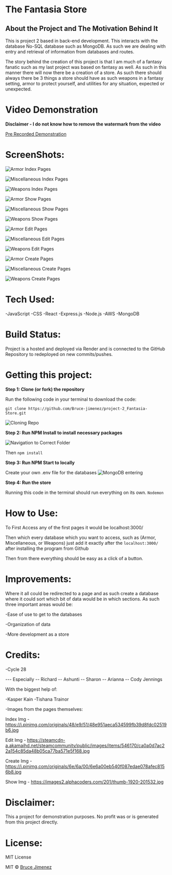 # The Fantasia Store

## About the Project and The Motivation Behind It

This is project 2 based in back-end development. This interacts with the database No-SQL database such as MongoDB.
 As such we are dealing with entry and retrieval of information from databases and routes.

The story behind the creation of this project is that I am much of a fantasy fanatic such as my last project was based on fantasy as well. 
 As such in this manner there will now there be a creation of a store. As such there should always there be 3 things a store should have as such 
 weapons in a fantasy setting, armor to protect yourself, and utilities for any situation, expected or unexpected.

# Video Demonstration
**Disclaimer - I do not know how to remove the watermark from the video**

[Pre Recorded Demonstration](https://youtu.be/Ov4rF1WaPJQ)

# ScreenShots:

![Armor Index Pages](./projectImages/armorIndexImg.jpg)

![Miscellaneous Index Pages](./projectImages/miscellaneousIndexImg.jpg)

![Weapons Index Pages](./projectImages/weaponsIndexImg.jpg)

![Armor Show Pages](./projectImages/armorShowImg.jpg)

![Miscellaneous Show Pages](./projectImages/miscellaneousShowImg.jpg)

![Weapons Show Pages](./projectImages/weaponsShowImg.jpg)

![Armor Edit Pages](./projectImages/armorEditImg.jpg)

![Miscellaneous Edit Pages](./projectImages/miscellaneousEditImg.jpg)

![Weapons Edit Pages](./projectImages/weaponsEditImg.jpg)

![Armor Create Pages](./projectImages/armorCreateImg.jpg)

![Miscellaneous Create Pages](./projectImages/miscellaneousCreateImg.jpg)

![Weapons Create Pages](./projectImages/weaponsCreateImg.jpg)

# Tech Used:

-JavaScript
-CSS
-React
-Express.js
-Node.js
-AWS
-MongoDB

# Build Status:
Project is a hosted and deployed via Render and is connected to the GitHub Repository to redeployed on new commits/pushes.

# Getting this project:

**Step 1: Clone (or fork) the repository**

Run the following code in your terminal to download the code:

`git clone https://github.com/Bruce-jimenez/project-2_Fantasia-Store.git`

![Cloning Repo](./projectImages/gitCloningImage.jpg)

**Step 2: Run NPM Install to install necessary packages**

![Navigation to Correct Folder](./projectImages/installDependents.jpg)

Then `npm install`

**Step 3: Run NPM Start to locally**

Create your own .env file for the databases
![MongoDB entering](./projectImages/mongoDBentering.jpg)

**Step 4: Run the store**

Running this code in the terminal should run everything on its own.
`Nodemon`

# How to Use:

To First Access any of the first pages it would be localhost:3000/

Then which every database which you want to access, such as (Armor, Miscellaneous, or Weapons) just add it exactly after the `localhost:3000/` after installing the program from Github

Then from there everything should be easy as a click of a button.

# Improvements:

Where it all could be redirected to a page and as such create a database where it could sort which bit of data would be in which sections. As such three important areas would be:

-Ease of use to get to the databases

-Organization of data

-More development as a store

# Credits:

-Cycle 28

--- Especially
-- Richard
-- Ashunti
-- Sharon
-- Arianna
-- Cody Jennings

With the biggest help of:

-Kasper Kain
-Tishana Trainor

-Images from the pages themselves:

Index Img -  https://i.pinimg.com/originals/48/e9/51/48e951aeca534599fb39d8fdc02519b6.jpg

Edit Img - https://steamcdn-a.akamaihd.net/steamcommunity/public/images/items/546170/ca0a0d7ac22a154c85da48b05ca77ba571e5f168.jpg

Create Img - https://i.pinimg.com/originals/6e/6a/00/6e6a00eb540f087edae078afec8156b8.jpg

Show Img - https://images2.alphacoders.com/201/thumb-1920-201532.jpg

# Disclaimer:

This a project for demonstration purposes.
No profit was or is generated from this project directly.

# License:

MIT License

MIT © [Bruce Jimenez](https://www.linkedin.com/in/bruce-jimenez-a2b66822b/)